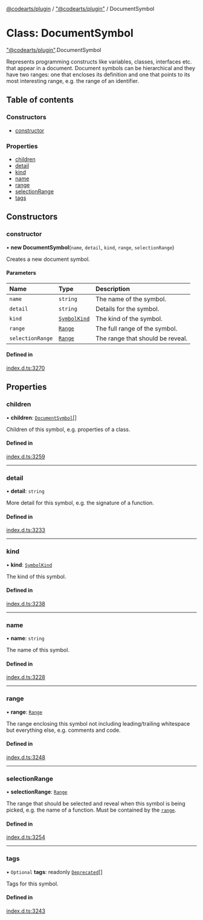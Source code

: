 [@codearts/plugin](../README.md) / ["@codearts/plugin"](../modules/_codearts_plugin_.md) / DocumentSymbol

# Class: DocumentSymbol

["@codearts/plugin"](../modules/_codearts_plugin_.md).DocumentSymbol

Represents programming constructs like variables, classes, interfaces etc. that appear in a document. Document
symbols can be hierarchical and they have two ranges: one that encloses its definition and one that points to
its most interesting range, e.g. the range of an identifier.

## Table of contents

### Constructors

- [constructor](codearts_plugin_.DocumentSymbol.md#constructor)

### Properties

- [children](codearts_plugin_.DocumentSymbol.md#children)
- [detail](codearts_plugin_.DocumentSymbol.md#detail)
- [kind](codearts_plugin_.DocumentSymbol.md#kind)
- [name](codearts_plugin_.DocumentSymbol.md#name)
- [range](codearts_plugin_.DocumentSymbol.md#range)
- [selectionRange](codearts_plugin_.DocumentSymbol.md#selectionrange)
- [tags](codearts_plugin_.DocumentSymbol.md#tags)

## Constructors

### constructor

• **new DocumentSymbol**(`name`, `detail`, `kind`, `range`, `selectionRange`)

Creates a new document symbol.

#### Parameters

| Name | Type | Description |
| :------ | :------ | :------ |
| `name` | `string` | The name of the symbol. |
| `detail` | `string` | Details for the symbol. |
| `kind` | [`SymbolKind`](../enums/codearts_plugin_.SymbolKind.md) | The kind of the symbol. |
| `range` | [`Range`](codearts_plugin_.Range.md) | The full range of the symbol. |
| `selectionRange` | [`Range`](codearts_plugin_.Range.md) | The range that should be reveal. |

#### Defined in

[index.d.ts:3270](https://github.com/xyz-fish/cloudide-plugin-api/blob/9927cd6/index.d.ts#L3270)

## Properties

### children

• **children**: [`DocumentSymbol`](codearts_plugin_.DocumentSymbol.md)[]

Children of this symbol, e.g. properties of a class.

#### Defined in

[index.d.ts:3259](https://github.com/xyz-fish/cloudide-plugin-api/blob/9927cd6/index.d.ts#L3259)

___

### detail

• **detail**: `string`

More detail for this symbol, e.g. the signature of a function.

#### Defined in

[index.d.ts:3233](https://github.com/xyz-fish/cloudide-plugin-api/blob/9927cd6/index.d.ts#L3233)

___

### kind

• **kind**: [`SymbolKind`](../enums/codearts_plugin_.SymbolKind.md)

The kind of this symbol.

#### Defined in

[index.d.ts:3238](https://github.com/xyz-fish/cloudide-plugin-api/blob/9927cd6/index.d.ts#L3238)

___

### name

• **name**: `string`

The name of this symbol.

#### Defined in

[index.d.ts:3228](https://github.com/xyz-fish/cloudide-plugin-api/blob/9927cd6/index.d.ts#L3228)

___

### range

• **range**: [`Range`](codearts_plugin_.Range.md)

The range enclosing this symbol not including leading/trailing whitespace but everything else, e.g. comments and code.

#### Defined in

[index.d.ts:3248](https://github.com/xyz-fish/cloudide-plugin-api/blob/9927cd6/index.d.ts#L3248)

___

### selectionRange

• **selectionRange**: [`Range`](codearts_plugin_.Range.md)

The range that should be selected and reveal when this symbol is being picked, e.g. the name of a function.
Must be contained by the [`range`](codearts_plugin_.DocumentSymbol.md#range).

#### Defined in

[index.d.ts:3254](https://github.com/xyz-fish/cloudide-plugin-api/blob/9927cd6/index.d.ts#L3254)

___

### tags

• `Optional` **tags**: readonly [`Deprecated`](../enums/codearts_plugin_.SymbolTag.md#deprecated)[]

Tags for this symbol.

#### Defined in

[index.d.ts:3243](https://github.com/xyz-fish/cloudide-plugin-api/blob/9927cd6/index.d.ts#L3243)
